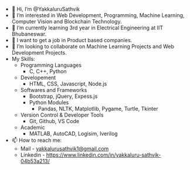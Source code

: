 - 👋 Hi, I’m @YakkaluruSathvik
- 👀 I’m interested in Web Development, Programming, Machine Learning, Computer Vision and Blockchain Technology.
- 🌱 I’m currently learning 3rd year in Electrical Engineering at IIT Bhubaneswar.
- 💞️ I want to get a job in Product based companies. 
- 💞️ I’m looking to collaborate on Machine Learning Projects and Web Development Projects.
-  My Skills:
    - Programming Languages
      - C, C++, Python
    - Developement 
      - HTML, CSS, Javascript, Node.js
    - Softwares and Frameworks
      - Bootstrap, jQuery, Expess.js
      - Python Modules
        - Pandas, NLTK, Matplotlib, Pygame, Turtle, Tkinter
    - Version Control & Developer Tools
      - Git, Github, VS Code
    - Academic
      - MATLAB, AutoCAD, Logisim, Iverilog
- 📫 How to reach me: 
  - Mail - yakkalurusathvik1@gmail.com
  - Linkedin - https://www.linkedin.com/in/yakkaluru-sathvik-04b53a213/

<!---
YakkaluruSathvik/YakkaluruSathvik is a ✨ special ✨ repository because its `README.md` (this file) appears on your GitHub profile.
You can click the Preview link to take a look at your changes.
--->
